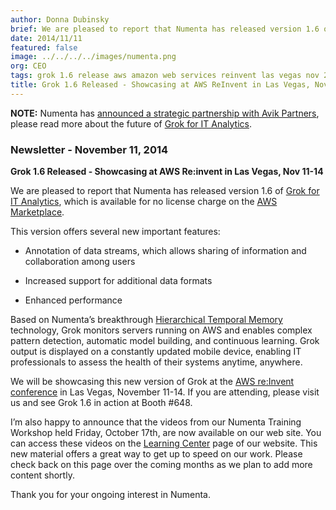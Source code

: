 ```yaml
---
author: Donna Dubinsky
brief: We are pleased to report that Numenta has released version 1.6 of Grok for IT Analytics, which is available for no license charge on the AWS Marketplace. This version offers several new important features
date: 2014/11/11
featured: false
image: ../../../../images/numenta.png
org: CEO
tags: grok 1.6 release aws amazon web services reinvent las vegas nov 2014 numenta it analytics
title: Grok 1.6 Released - Showcasing at AWS ReInvent in Las Vegas, Nov 11-14
---
```


**NOTE:** Numenta has [announced a strategic partnership with Avik Partners](/press/numenta-announces-licensing-of-grok-for-it-to-avik-partners.html),
please read more about the future of
[Grok for IT Analytics](http://grokstream.com).

### Newsletter - November 11, 2014

**Grok 1.6 Released - Showcasing at AWS Re:invent in Las Vegas, Nov 11-14**

We are pleased to report that Numenta has released version 1.6 of
[Grok for IT Analytics](/grok/), which is available for no
license charge on the
[AWS Marketplace](https://aws.amazon.com/marketplace/pp/B00I18SNQ6/ref=srh_res_product_title?ie=UTF8&sr=0-2&qid=1415482679002).

This version offers several new important features:

* Annotation of data streams, which allows sharing of information and
  collaboration among users

* Increased support for additional data formats

* Enhanced performance

Based on Numenta’s breakthrough
[Hierarchical Temporal Memory](/#technology)
technology, Grok monitors servers running on AWS and enables complex pattern
detection, automatic model building, and continuous learning. Grok output is
displayed on a constantly updated mobile device, enabling IT professionals to
assess the health of their systems anytime, anywhere.

We will be showcasing this new version of Grok at the
[AWS re:Invent conference](/events/AWS-reInvent.html)
in Las Vegas, November 11-14.  If you are attending, please visit us and see
Grok 1.6 in action at Booth #648.

I’m also happy to announce that the videos from our Numenta Training Workshop
held Friday, October 17th, are now available on our web site.  You can access
these videos on the [Learning Center](/learn/)
page of our website. This new material offers a great way to get up to speed on
our work. Please check back on this page over the coming months as we plan to
add more content shortly.

Thank you for your ongoing interest in Numenta.
